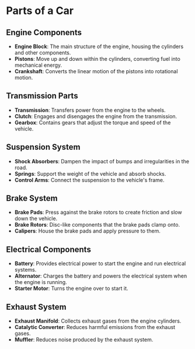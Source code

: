 # Parts of a Car

## Engine Components
- **Engine Block**: The main structure of the engine, housing the cylinders and other components.
- **Pistons**: Move up and down within the cylinders, converting fuel into mechanical energy.
- **Crankshaft**: Converts the linear motion of the pistons into rotational motion.

## Transmission Parts
- **Transmission**: Transfers power from the engine to the wheels.
- **Clutch**: Engages and disengages the engine from the transmission.
- **Gearbox**: Contains gears that adjust the torque and speed of the vehicle.

## Suspension System
- **Shock Absorbers**: Dampen the impact of bumps and irregularities in the road.
- **Springs**: Support the weight of the vehicle and absorb shocks.
- **Control Arms**: Connect the suspension to the vehicle's frame.

## Brake System
- **Brake Pads**: Press against the brake rotors to create friction and slow down the vehicle.
- **Brake Rotors**: Disc-like components that the brake pads clamp onto.
- **Calipers**: House the brake pads and apply pressure to them.

## Electrical Components
- **Battery**: Provides electrical power to start the engine and run electrical systems.
- **Alternator**: Charges the battery and powers the electrical system when the engine is running.
- **Starter Motor**: Turns the engine over to start it.

## Exhaust System
- **Exhaust Manifold**: Collects exhaust gases from the engine cylinders.
- **Catalytic Converter**: Reduces harmful emissions from the exhaust gases.
- **Muffler**: Reduces noise produced by the exhaust system.